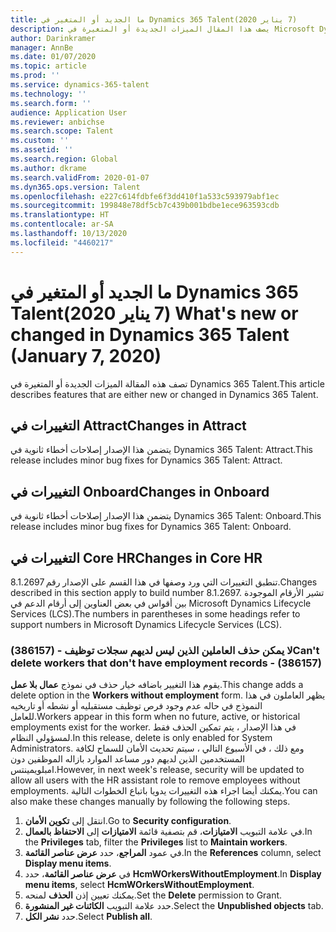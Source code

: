 ```yaml
---
title: ما الجديد أو المتغير في Dynamics 365 Talent‏ (7‏ يناير 2020)
description: يصف هذا المقال الميزات الجديدة أو المتغيرة في Microsoft Dynamics 365 Talent.
author: Darinkramer
manager: AnnBe
ms.date: 01/07/2020
ms.topic: article
ms.prod: ''
ms.service: dynamics-365-talent
ms.technology: ''
ms.search.form: ''
audience: Application User
ms.reviewer: anbichse
ms.search.scope: Talent
ms.custom: ''
ms.assetid: ''
ms.search.region: Global
ms.author: dkrame
ms.search.validFrom: 2020-01-07
ms.dyn365.ops.version: Talent
ms.openlocfilehash: e227c614fdbfe6f3dd410f1a533c593979abf1ec
ms.sourcegitcommit: 199848e78df5cb7c439b001bdbe1ece963593cdb
ms.translationtype: HT
ms.contentlocale: ar-SA
ms.lasthandoff: 10/13/2020
ms.locfileid: "4460217"
---
```

# <a name="whats-new-or-changed-in-dynamics-365-talent-january-7-2020"></a><span data-ttu-id="5a31c-103">ما الجديد أو المتغير في Dynamics 365 Talent‏ (7‏ يناير 2020)</span><span class="sxs-lookup"><span data-stu-id="5a31c-103">What's new or changed in Dynamics 365 Talent (January 7, 2020)</span></span>

<span data-ttu-id="5a31c-104">تصف هذه المقالة الميزات الجديدة أو المتغيرة في Dynamics 365 Talent.</span><span class="sxs-lookup"><span data-stu-id="5a31c-104">This article describes features that are either new or changed in Dynamics 365 Talent.</span></span>

## <a name="changes-in-attract"></a><span data-ttu-id="5a31c-105">التغييرات في Attract</span><span class="sxs-lookup"><span data-stu-id="5a31c-105">Changes in Attract</span></span>

<span data-ttu-id="5a31c-106">يتضمن هذا الإصدار إصلاحات أخطاء ثانوية في Dynamics 365 Talent: Attract.</span><span class="sxs-lookup"><span data-stu-id="5a31c-106">This release includes minor bug fixes for Dynamics 365 Talent: Attract.</span></span>

## <a name="changes-in-onboard"></a><span data-ttu-id="5a31c-107">التغييرات في Onboard</span><span class="sxs-lookup"><span data-stu-id="5a31c-107">Changes in Onboard</span></span>

<span data-ttu-id="5a31c-108">يتضمن هذا الإصدار إصلاحات أخطاء ثانوية في Dynamics 365 Talent: Onboard.</span><span class="sxs-lookup"><span data-stu-id="5a31c-108">This release includes minor bug fixes for Dynamics 365 Talent: Onboard.</span></span>

## <a name="changes-in-core-hr"></a><span data-ttu-id="5a31c-109">التغييرات في Core HR</span><span class="sxs-lookup"><span data-stu-id="5a31c-109">Changes in Core HR</span></span>

<span data-ttu-id="5a31c-110">تنطبق التغييرات التي ورد وصفها في هذا القسم على الإصدار رقم 8.1.2697.</span><span class="sxs-lookup"><span data-stu-id="5a31c-110">Changes described in this section apply to build number 8.1.2697.</span></span> <span data-ttu-id="5a31c-111">تشير الأرقام الموجودة بين أقواس في بعض العناوين إلى أرقام الدعم في Microsoft Dynamics Lifecycle Services (LCS).</span><span class="sxs-lookup"><span data-stu-id="5a31c-111">The numbers in parentheses in some headings refer to support numbers in Microsoft Dynamics Lifecycle Services (LCS).</span></span>

 
### <a name="cant-delete-workers-that-dont-have-employment-records---386157"></a><span data-ttu-id="5a31c-112">لا يمكن حذف العاملين الذين ليس لديهم سجلات توظيف - (386157)</span><span class="sxs-lookup"><span data-stu-id="5a31c-112">Can't delete workers that don't have employment records - (386157)</span></span>

<span data-ttu-id="5a31c-113">يقوم هذا التغيير باضافه خيار حذف في نموذج **عمال بلا عمل**.</span><span class="sxs-lookup"><span data-stu-id="5a31c-113">This change adds a delete option in the **Workers without employment** form.</span></span> <span data-ttu-id="5a31c-114">يظهر العاملون في هذا النموذج في حاله عدم وجود فرص توظيف مستقبليه أو نشطه أو تاريخيه للعامل.</span><span class="sxs-lookup"><span data-stu-id="5a31c-114">Workers appear in this form when no future, active, or historical employments exist for the worker.</span></span> <span data-ttu-id="5a31c-115">في هذا الإصدار ، يتم تمكين الحذف فقط لمسؤولي النظام.</span><span class="sxs-lookup"><span data-stu-id="5a31c-115">In this release, delete is only enabled for System Administrators.</span></span> <span data-ttu-id="5a31c-116">ومع ذلك ، في الأسبوع التالي ، سيتم تحديث الأمان للسماح لكافة المستخدمين الذين لديهم دور مساعد الموارد بازاله الموظفين دون امبلويمينتس.</span><span class="sxs-lookup"><span data-stu-id="5a31c-116">However, in next week's release, security will be updated to allow all users with the HR assistant role to remove employees without employments.</span></span> <span data-ttu-id="5a31c-117">يمكنك أيضا اجراء هذه التغييرات يدويا باتباع الخطوات التالية.</span><span class="sxs-lookup"><span data-stu-id="5a31c-117">You can also make these changes manually by following the following steps.</span></span>

1. <span data-ttu-id="5a31c-118">انتقل إلى **تكوين الأمان**.</span><span class="sxs-lookup"><span data-stu-id="5a31c-118">Go to **Security configuration**.</span></span>
2. <span data-ttu-id="5a31c-119">في علامة التبويب **الامتيازات**، قم بتصفية قائمة **الامتيازات** إلى  **الاحتفاظ بالعمال**.</span><span class="sxs-lookup"><span data-stu-id="5a31c-119">In the **Privileges** tab, filter the **Privileges** list to **Maintain workers**.</span></span>
3. <span data-ttu-id="5a31c-120">في عمود **المراجع**، حدد **عرض عناصر القائمة**.</span><span class="sxs-lookup"><span data-stu-id="5a31c-120">In the **References** column, select **Display menu items**.</span></span>
4. <span data-ttu-id="5a31c-121">في **عرض عناصر القائمة**، حدد **HcmWOrkersWithoutEmployment**.</span><span class="sxs-lookup"><span data-stu-id="5a31c-121">In **Display menu items**, select **HcmWOrkersWithoutEmployment**.</span></span>
5. <span data-ttu-id="5a31c-122">يمكنك تعيين إذن **الحذف** لمنحه.</span><span class="sxs-lookup"><span data-stu-id="5a31c-122">Set the **Delete** permission to Grant.</span></span>
6. <span data-ttu-id="5a31c-123">حدد علامة التبويب **الكائنات غير المنشورة**.</span><span class="sxs-lookup"><span data-stu-id="5a31c-123">Select the **Unpublished objects** tab.</span></span>
7. <span data-ttu-id="5a31c-124">حدد **نشر الكل**.</span><span class="sxs-lookup"><span data-stu-id="5a31c-124">Select **Publish all**.</span></span>
